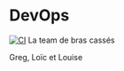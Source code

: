# DevOps
[![CI](https://github.com/Norime/DevOps/actions/workflows/main.yml/badge.svg?branch=main&event=check_run)](https://github.com/Norime/DevOps/actions/workflows/main.yml)
La team de bras cassés

Greg, Loïc et Louise
